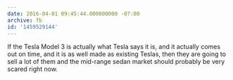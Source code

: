 ```yaml
---
date: 2016-04-01 09:45:44.000000000 -07:00
archive: fb
id: '1459529144'
---
```


If the Tesla Model 3 is actually what Tesla says it is, and it actually comes out on time, and it is as well made as existing Teslas, then they are going to sell a lot of them and the mid-range sedan market should probably be very scared right now.
